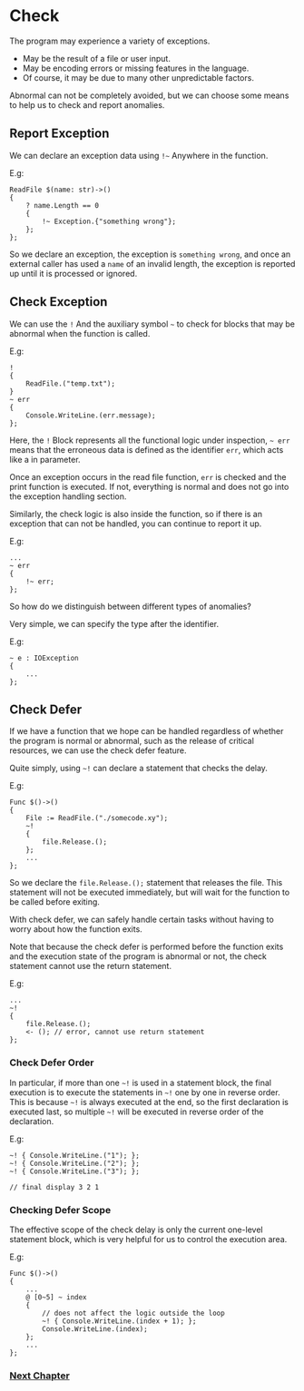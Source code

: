 # Check
The program may experience a variety of exceptions.

- May be the result of a file or user input.
- May be encoding errors or missing features in the language.
- Of course, it may be due to many other unpredictable factors.

Abnormal can not be completely avoided, but we can choose some means to help us to check and report anomalies.

## Report Exception
We can declare an exception data using `!~` Anywhere in the function.

E.g:
```
ReadFile $(name: str)->()
{
    ? name.Length == 0
    {
        !~ Exception.{"something wrong"};
    };
};
```
So we declare an exception, the exception is `something wrong`, and once an external caller has used a `name` of an invalid length, the exception is reported up until it is processed or ignored.
## Check Exception
We can use the `!` And the auxiliary symbol `~` to check for blocks that may be abnormal when the function is called.

E.g:
```
!
{
    ReadFile.("temp.txt");
}
~ err
{
    Console.WriteLine.(err.message);
};
```
Here, the `!` Block represents all the functional logic under inspection, `~ err` means that the erroneous data is defined as the identifier `err`, which acts like a in parameter.

Once an exception occurs in the read file function, `err` is checked and the print function is executed. If not, everything is normal and does not go into the exception handling section.

Similarly, the check logic is also inside the function, so if there is an exception that can not be handled, you can continue to report it up.

E.g:
```
...
~ err
{
    !~ err;
};
```
So how do we distinguish between different types of anomalies?

Very simple, we can specify the type after the identifier.

E.g:
```
~ e : IOException
{
    ...
};
```

## Check Defer
If we have a function that we hope can be handled regardless of whether the program is normal or abnormal, such as the release of critical resources, we can use the check defer feature.

Quite simply, using `~!` can declare a statement that checks the delay.

E.g:
```
Func $()->()
{
    File := ReadFile.("./somecode.xy");
    ~!
    {
        file.Release.();
    };
    ...
};
```
So we declare the `file.Release.();` statement that releases the file. This statement will not be executed immediately, but will wait for the function to be called before exiting.

With check defer, we can safely handle certain tasks without having to worry about how the function exits.

Note that because the check defer is performed before the function exits and the execution state of the program is abnormal or not, the check statement cannot use the return statement.

E.g:
```
...
~!
{
    file.Release.();
    <- (); // error, cannot use return statement
};
```

### Check Defer Order
In particular, if more than one `~!` is used in a statement block, the final execution is to execute the statements in `~!` one by one in reverse order. This is because `~!` is always executed at the end, so the first declaration is executed last, so multiple `~!` will be executed in reverse order of the declaration.

E.g:
```
~! { Console.WriteLine.("1"); };
~! { Console.WriteLine.("2"); };
~! { Console.WriteLine.("3"); };

// final display 3 2 1
```

### Checking Defer Scope
The effective scope of the check delay is only the current one-level statement block, which is very helpful for us to control the execution area.

E.g:
```
Func $()->()
{
    ...
    @ [0~5] ~ index
    {
        // does not affect the logic outside the loop
        ~! { Console.WriteLine.(index + 1); };
        Console.WriteLine.(index);
    };
    ...
};
```

### [Next Chapter](asynchronous.md)
